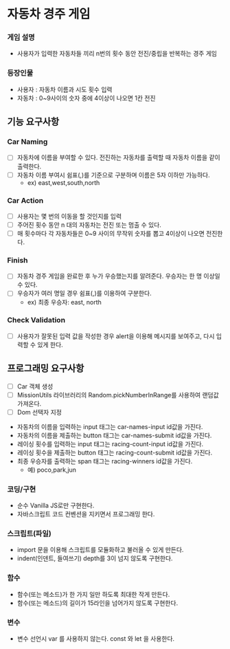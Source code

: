 # 자동차 경주 게임

### 게임 설명

- 사용자가 입력한 자동차들 끼리 n번의 횟수 동안 전진/중립을 반복하는 경주 게임

### 등장인물

- 사용자 : 자동차 이름과 시도 횟수 입력
- 자동차 : 0~9사이의 숫자 중에 4이상이 나오면 1칸 전진

## 기능 요구사항

### Car Naming

- [ ] 자동차에 이름을 부여할 수 있다. 전진하는 자동차를 출력할 때 자동차 이름을 같이 출력한다.
- [ ] 자동차 이름 부여시 쉼표(,)를 기준으로 구분하며 이름은 5자 이하만 가능하다.
  - ex) east,west,south,north

### Car Action

- [ ] 사용자는 몇 번의 이동을 할 것인지를 입력
- [ ] 주어진 횟수 동안 n 대의 자동차는 전진 또는 멈출 수 있다.
- [ ] 매 횟수마다 각 자동차들은 0~9 사이의 무작위 숫자를 뽑고 4이상이 나오면 전진한다.

### Finish

- [ ] 자동차 경주 게임을 완료한 후 누가 우승했는지를 알려준다. 우승자는 한 명 이상일 수 있다.
- [ ] 우승자가 여러 명일 경우 쉼표(,)를 이용하여 구분한다.
  - ex) 최종 우승자: east, north

### Check Validation

- [ ] 사용자가 잘못된 입력 값을 작성한 경우 alert을 이용해 메시지를 보여주고, 다시 입력할 수 있게 한다.

## 프로그래밍 요구사항

- [ ] Car 객체 생성
- [ ] MissionUtils 라이브러리의 Random.pickNumberInRange를 사용하여 랜덤값 가져온다.
- [ ] Dom 선택자 지정
- 자동차의 이름을 입력하는 input 태그는 car-names-input id값을 가진다.
- 자동차의 이름을 제출하는 button 태그는 car-names-submit id값을 가진다.
- 레이싱 횟수를 입력하는 input 태그는 racing-count-input id값을 가진다.
- 레이싱 횟수을 제출하는 button 태그는 racing-count-submit id값을 가진다.
- 최종 우승자를 출력하는 span 태그는 racing-winners id값을 가진다.
  - 예) <span id="racing-winners">poco,park,jun</span>

### 코딩/구현

- 순수 Vanilla JS로만 구현한다.
- 자바스크립트 코드 컨벤션을 지키면서 프로그래밍 한다.

### 스크립트(파일)

- import 문을 이용해 스크립트를 모듈화하고 불러올 수 있게 만든다.
- indent(인덴트, 들여쓰기) depth를 3이 넘지 않도록 구현한다.

### 함수

- 함수(또는 메소드)가 한 가지 일만 하도록 최대한 작게 만든다.
- 함수(또는 메소드)의 길이가 15라인을 넘어가지 않도록 구현한다.

### 변수

- 변수 선언시 var 를 사용하지 않는다. const 와 let 을 사용한다.
